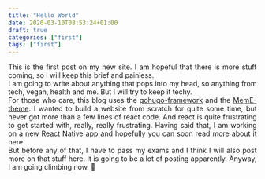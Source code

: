 ```yaml
---
title: "Hello World"
date: 2020-03-10T08:53:24+01:00
draft: true
categories: ["first"]
tags: ["first"]
---
```

<div style="text-align: justify">

This is the first post on my new site. I am hopeful that there is more stuff coming, so I will keep this brief and painless. <br />
I am going to write about anything that pops into my head, so anything from tech, vegan, health and me. But I will try to keep it techy. <br />
For those who care, this blog uses the [gohugo-framework](https://gohugo.io/) and the [MemE-theme](https://themes.gohugo.io/hugo-theme-meme/). I wanted to build a website from scratch for quite some time, but never got more  than a few lines of react code. And react is quite frustrating to get started with, really, really frustrating. Having said that, I am working on a new React Native app and hopefully you can soon read more about it here. <br />
But before any of that, I have to pass my exams and I think I will also post more on that stuff here. It is going to be a lot of posting apparently. Anyway, I am going climbing now. :muscle:
</div>
